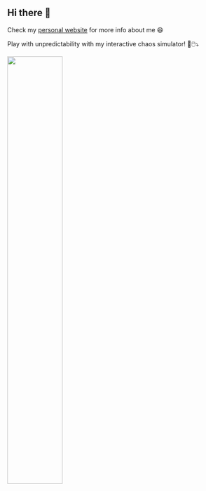 ## Hi there 👋

Check my [personal website](https://ilyaorson.gitlab.io/blog/) for more info about me 😄

Play with unpredictability with my interactive chaos simulator! 🔮🖱️⤵️

<a href="https://ilyaorson.github.io/KickedRotor/">
<img src="https://github.com/user-attachments/assets/7628cb22-5f36-41ca-a151-3b8cc8c7b112" width="50%" height="auto">
</a>

<!--
**IlyaOrson/IlyaOrson** is a ✨ _special_ ✨ repository because its `README.md` (this file) appears on your GitHub profile.

Here are some ideas to get you started:

- 🔭 I’m currently working on ...
- 🌱 I’m currently learning ...
- 👯 I’m looking to collaborate on ...
- 🤔 I’m looking for help with ...
- 💬 Ask me about ...
- 📫 How to reach me: ...
- 😄 Pronouns: ...
- ⚡ Fun fact: ...
-->

